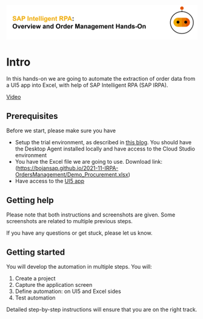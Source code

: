 
![](images/hero.png)

# Intro

In this hands-on we are going to automate the extraction of order data from a UI5 app into Excel, with help of SAP Intelligent RPA (SAP IRPA).

[Video](images/OrderManagementVideo.mp4 ':include :type=video width=100% controls' )


## Prerequisites

Before we start, please make sure you have
- Setup the trial environment, as described in [this blog](https://blogs.sap.com/2021/03/22/sap-intelligent-rpa-2.0-onboarding-sap-business-technology-platform-trial-account/). You should have the Desktop Agent installed locally and have access to the Cloud Studio environment
- You have the Excel file we are going to use. Download link: (https://bojansap.github.io/2021-11-IRPA-OrdersManagement/Demo_Procurement.xlsx)
- Have access to the [UI5 app](https://openui5.hana.ondemand.com/test-resources/sap/m/demokit/orderbrowser/webapp/test/mockServer.html)


## Getting help

Please note that both instructions and screenshots are given. Some screenshots are related to multiple previous steps.

If you have any questions or get stuck, please let us know.


## Getting started

You will develop the automation in multiple steps. You will:
1. Create a project
2. Capture the application screen
3. Define automation: on UI5 and Excel sides
4. Test automation

Detailed step-by-step instructions will ensure that you are on the right track.
